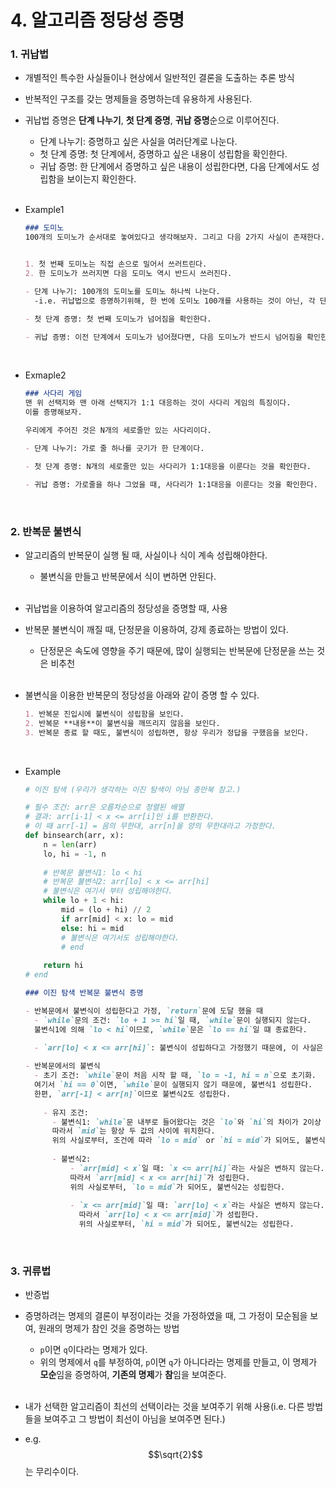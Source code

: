 # 4. 알고리즘 정당성 증명

### 1. 귀납법

- 개별적인 특수한 사실들이나 현상에서 일반적인 결론을 도출하는 추론 방식

- 반복적인 구조를 갖는 명제들을 증명하는데 유용하게 사용된다.

- 귀납법 증명은 **단계 나누기**, **첫 단계 증명**, **귀납 증명**순으로 이루어진다.

  - 단계 나누기: 증명하고 싶은 사실을 여러단계로 나눈다.
  - 첫 단계 증명: 첫 단계에서, 증명하고 싶은 내용이 성립함을 확인한다.
  - 귀납 증명: 한 단계에서 증명하고 싶은 내용이 성립한다면, 다음 단계에서도 성립함을 보이는지 확인한다.

  <br>

- Example1

  ```markdown
  ### 도미노
  100개의 도미노가 순서대로 놓여있다고 생각해보자. 그리고 다음 2가지 사실이 존재한다.
  
  
  1. 첫 번째 도미노는 직접 손으로 밀어서 쓰러트린다.
  2. 한 도미노가 쓰러지면 다음 도미노 역시 반드시 쓰러진다.
  
  - 단계 나누기: 100개의 도미노를 도미노 하나씩 나눈다.
  	-i.e. 귀납법으로 증명하기위해, 한 번에 도미노 100개를 사용하는 것이 아닌, 각 단계마다 도미노 1개만 사용한다.
  
  - 첫 단계 증명: 첫 번째 도미노가 넘어짐을 확인한다.
  
  - 귀납 증명: 이전 단계에서 도미노가 넘어졌다면, 다음 도미노가 반드시 넘어짐을 확인한다.
  ```

<br>

- Exmaple2

  ```markdown
  ### 사다리 게임
  맨 위 선택지와 맨 아래 선택지가 1:1 대응하는 것이 사다리 게임의 특징이다.
  이를 증명해보자.
  
  우리에게 주어진 것은 N개의 세로줄만 있는 사다리이다.
  
  - 단계 나누기: 가로 줄 하나를 긋기가 한 단계이다.
  
  - 첫 단계 증명: N개의 세로줄만 있는 사다리가 1:1대응을 이룬다는 것을 확인한다.
  
  - 귀납 증명: 가로줄을 하나 그었을 때, 사다리가 1:1대응을 이룬다는 것을 확인한다.
  ```

  <br>

### 2. 반복문 불변식

- 알고리즘의 반복문이 실행 될 때, 사실이나 식이 계속 성립해야한다. 

  - 불변식을 만들고 반복문에서 식이 변하면 안된다.

  <br>

- 귀납법을 이용하여 알고리즘의 정당성을 증명할 때, 사용

- 반복문 불변식이 깨질 때, 단정문을 이용하여, 강제 종료하는 방법이 있다. 

  - 단정문은 속도에 영향을 주기 때문에, 많이 실행되는 반복문에 단정문을 쓰는 것은 비추천

  <br>

- 불변식을 이용한 반복문의 정당성을 아래와 같이 증명 할 수 있다.

  ```markdown
  1. 반복문 진입시에 불변식이 성립함을 보인다.
  2. 반복문 **내용**이 불변식을 깨뜨리지 않음을 보인다.
  3. 반복문 종료 할 때도, 불변식이 성립하면, 항상 우리가 정답을 구했음을 보인다.
  ```

  <br>

- Example

  ```python
  # 이진 탐색 (우리가 생각하는 이진 탐색이 아님 종만북 참고.)
  
  # 필수 조건: arr은 오름차순으로 정렬된 배열
  # 결과: arr[i-1] < x <= arr[i]인 i를 반환한다.
  # 이 때 arr[-1] = 음의 무한대, arr[n]을 양의 무한대라고 가정한다.
  def binsearch(arr, x):
      n = len(arr)
      lo, hi = -1, n
      
      # 반복문 불변식1: lo < hi
      # 반복문 불변식2: arr[lo] < x <= arr[hi]
      # 불변식은 여기서 부터 성립해야한다.
      while lo + 1 < hi:
          mid = (lo + hi) // 2
          if arr[mid] < x: lo = mid
          else: hi = mid
          # 불변식은 여기서도 성립해야한다.
          # end
          
      return hi
  # end
  ```

  ```markdown
  ### 이진 탐색 반복문 불변식 증명
  
  - 반복문에서 불변식이 성립한다고 가정, `return`문에 도달 했을 때
  	- `while`문의 조건: `lo + 1 >= hi`일 때, `while`문이 실행되지 않는다. 
  	불변식1에 의해 `lo < hi`이므로, `while`문은 `lo == hi`일 떄 종료한다.
  
  	- `arr[lo] < x <= arr[hi]`: 불변식이 성립하다고 가정했기 때문에, 이 사실은 자명하다.
  	
  - 반복문에서의 불변식
  	- 초기 조건: `while`문이 처음 시작 할 때, `lo = -1, hi = n`으로 초기화. 
  	여기서 `hi == 0`이면, `while`문이 실행되지 않기 때문에, 불변식1 성립한다.
  	한편, `arr[-1] < arr[n]`이므로 불변식2도 성립한다.
  	
      - 유지 조건:
      	- 불변식1: `while`문 내부로 들어왔다는 것은 `lo`와 `hi`의 차이가 2이상 난다는 것을 의미한다. 
      	따라서 `mid`는 항상 두 값의 사이에 위치한다. 
      	위의 사실로부터, 조건에 따라 `lo = mid` or `hi = mid`가 되어도, 불변식1은 항상 성립한다.
      	
      	- 불변식2: 
      		- `arr[mid] < x`일 때: `x <= arr[hi]`라는 사실은 변하지 않는다. 
      		따라서 `arr[mid] < x <= arr[hi]`가 성립한다. 
      		위의 사실로부터, `lo = mid`가 되어도, 불변식2는 성립한다.
      		
      		- `x <= arr[mid]`일 때: `arr[lo] < x`라는 사실은 변하지 않는다.
              따라서 `arr[lo] < x <= arr[mid]`가 성립한다.
              위의 사실로부터, `hi = mid`가 되어도, 불변식2는 성립한다.
  ```

  <br>

### 3. 귀류법

- 반증법

- 증명하려는 명제의 결론이 부정이라는 것을 가정하였을 때, 그 가정이 모순됨을 보여, 원래의 명제가 참인 것을 증명하는 방법

  - `p`이면 `q`이다라는 명제가 있다. 
  - 위의 명제에서 `q`를 부정하여, `p`이면 `q`가 아니다라는 명제를 만들고, 이 명제가 **모순**임을 증명하여, **기존의 명제**가 **참**임을 보여준다.

  <br>

- 내가 선택한 알고리즘이 최선의 선택이라는 것을 보여주기 위해 사용(i.e. 다른 방법들을 보여주고 그 방법이 최선이 아님을 보여주면 된다.)

-  e.g. $$\sqrt{2}$$ 는 무리수이다.

<br>















